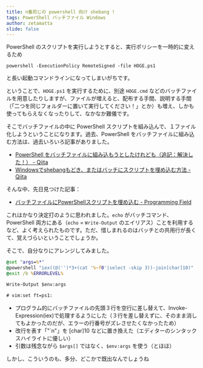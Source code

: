 ```yaml
---
title: n番煎じの powershell 向け shebang !
tags: PowerShell バッチファイル Windows
author: zetamatta
slide: false
---
```

PowerShell のスクリプトを実行しようとすると、実行ポリシーを一時的に変えるため

```
powershell -ExecutionPolicy RemoteSigned -file HOGE.ps1
```

と長い起動コマンドラインになってしまいがちです。

ということで、`HOGE.ps1` を実行するために、別途 `HOGE.cmd` などのバッチファイルを用意したりしますが、ファイルが増えると、配布する手間、説明する手間（「二つを同じフォルダーに置いて実行してください！」とか）も増え、しかも使ってもらえなくなったりして、なかなか難儀です。

そこでバッチファイルの中に PowerShell スクリプトを組み込んで、１ファイル化しようということになります。過去、PowerShell をバッチファイルに組み込む方法は、過去いろいろ記事がありました。

* [PowerShell をバッチファイルに組み込もうとしたけれども（追記：解決した！） - Qiita](https://qiita.com/zetamatta/items/a9b5201b7d8009fad06b) 
* [Windowsでshebangもどき、またはバッチにスクリプトを埋め込む方法 - Qiita](https://qiita.com/snipsnipsnip/items/50e4ca88e3ce3f8cffda)

そんな中、先日見つけた記事：

* [バッチファイルにPowerShellスクリプトを埋め込む - Programming Field](https://pf-j.sakura.ne.jp/program/tips/ps1bat.htm)

これはかなり決定打のように思われました。`echo` がバッチコマンド、PowerShell 両方にある（`echo` = `Write-Output` のエイリアス）ことを利用するなど、よく考えられたものです。ただ、惜しまれるのはバッチとの共用行が長くて、覚えづらいということでしょうか。

そこで、自分なりにアレンジしてみました。

```shebang.cmd
@set "args=%*"
@powershell "iex((@('')*3+(cat '%~f0'|select -skip 3))-join[char]10)"
@exit /b %ERRORLEVEL%

Write-Output $env:args

# vim:set ft=ps1:
```

* プログラム的にバッチファイルの先頭３行を空行に差し替えて、Invoke-Expression(iex)で処理するようにした（３行を差し替えずに、そのまま消してもよかったのだが、エラーの行番号がズレさせたくなかったため）
* 改行を表す「\"`n\"」を [char]10 などに置き換えた（エディターのシンタックスハイライトに優しい）
* 引数は残念ながら `$args[]` ではなく、`$env:args` を使う（とほほ）

しかし、こういうのも、多分、どこかで既出なんでしょうね

